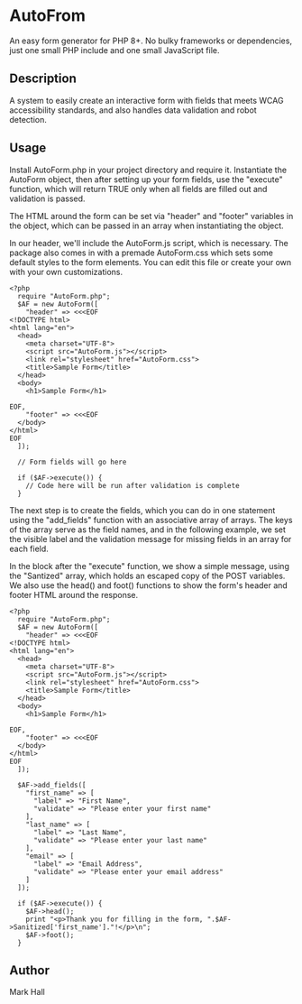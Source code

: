 # AutoFrom

An easy form generator for PHP 8+. No bulky frameworks or dependencies, just one small PHP include and
one small JavaScript file.

## Description

A system to easily create an interactive form with fields that meets WCAG accessibility standards, and
also handles data validation and robot detection.

## Usage

Install AutoForm.php in your project directory and require it. Instantiate the AutoForm object, then
after setting up your form fields, use the "execute" function, which will return TRUE only when all
fields are filled out and validation is passed.

The HTML around the form can be set via "header" and "footer" variables in the object, which can be
passed in an array when instantiating the object.

In our header, we'll include the AutoForm.js script, which is necessary. The package also comes in with
a premade AutoForm.css which sets some default styles to the form elements. You can edit this file or
create your own with your own customizations.

```
<?php
  require "AutoForm.php";
  $AF = new AutoForm([
    "header" => <<<EOF
<!DOCTYPE html>
<html lang="en">
  <head>
    <meta charset="UTF-8">
    <script src="AutoForm.js"></script>
    <link rel="stylesheet" href="AutoForm.css">
    <title>Sample Form</title>
  </head>
  <body>
    <h1>Sample Form</h1>

EOF,
    "footer" => <<<EOF
  </body>
</html>
EOF
  ]);

  // Form fields will go here

  if ($AF->execute()) {
    // Code here will be run after validation is complete
  }
```

The next step is to create the fields, which you can do in one statement using the "add_fields" function
with an associative array of arrays. The keys of the array serve as the field names, and in the
following example, we set the visible label and the validation message for missing fields in an array
for each field.

In the block after the "execute" function, we show a simple message, using the "Santized" array, which
holds an escaped copy of the POST variables. We also use the head() and foot() functions to show the
form's header and footer HTML around the response.


```
<?php
  require "AutoForm.php";
  $AF = new AutoForm([
    "header" => <<<EOF
<!DOCTYPE html>
<html lang="en">
  <head>
    <meta charset="UTF-8">
    <script src="AutoForm.js"></script>
    <link rel="stylesheet" href="AutoForm.css">
    <title>Sample Form</title>
  </head>
  <body>
    <h1>Sample Form</h1>

EOF,
    "footer" => <<<EOF
  </body>
</html>
EOF
  ]);

  $AF->add_fields([
    "first_name" => [
      "label" => "First Name",
      "validate" => "Please enter your first name"
    ],
    "last_name" => [
      "label" => "Last Name",
      "validate" => "Please enter your last name"
    ],
    "email" => [
      "label" => "Email Address",
      "validate" => "Please enter your email address"
    ]
  ]);

  if ($AF->execute()) {
    $AF->head();
    print "<p>Thank you for filling in the form, ".$AF->Sanitized['first_name']."!</p>\n";
    $AF->foot();
  }
```

## Author

Mark Hall

